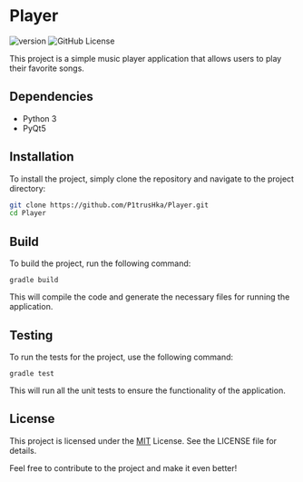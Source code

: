 # Player
![version](https://img.shields.io/badge/v.0.0.1%20beta-CC8899)
![GitHub License](https://img.shields.io/github/license/P1trushka/Player?style=flat&color=CC8899)

This project is a simple music player application that allows users to play their favorite songs.

## Dependencies
- Python 3
- PyQt5

## Installation

To install the project, simply clone the repository and navigate to the project directory:
```bash
git clone https://github.com/P1trusHka/Player.git
cd Player
```

## Build

To build the project, run the following command:
```
gradle build
```

This will compile the code and generate the necessary files for running the application.

## Testing

To run the tests for the project, use the following command:
```
gradle test
```

This will run all the unit tests to ensure the functionality of the application.

## License

This project is licensed under the [MIT](https://github.com/P1trusHka/Player/blob/master/LICENSE) License. See the LICENSE file for details.

Feel free to contribute to the project and make it even better!
